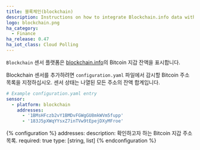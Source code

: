 ```yaml
---
title: 블록체인(blockchain)
description: Instructions on how to integrate Blockchain.info data within Home Assistant.
logo: blockchain.png
ha_category:
  - Finance
ha_release: 0.47
ha_iot_class: Cloud Polling
---
```


`Blockchain` 센서 플랫폼은 [blockchain.info](https://blockchain.info)의 Bitcoin 지갑 잔액을 표시합니다.

Blockchain 센서를 추가하려면 `configuration.yaml` 파일에서 감시할 Bitcoin 주소 목록을 지정하십시오. 센서 상태는 나열된 모든 주소의 잔액 합계입니다.

```yaml
# Example configuration.yaml entry
sensor:
  - platform: blockchain
    addresses:
      - '1BMsHFczb2vY1BMDvFGWgGU8mkWVm5fupp'
      - '183J5pXWqYYsxZ7inTVw9tEpejDXyMFroe'
```

{% configuration %}
addresses:
  description: 확인하고자 하는 Bitcoin 지갑 주소 목록.
  required: true
  type: [string, list]
{% endconfiguration %}

